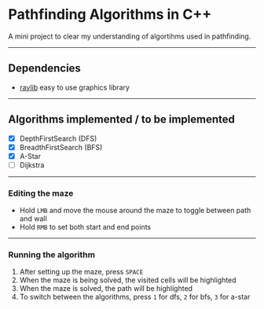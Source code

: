 
# Pathfinding Algorithms in C++

A mini project to clear my understanding of algortihms used in pathfinding.

---

## Dependencies
- [raylib](https://www.raylib.com) easy to use graphics library

---

## Algorithms implemented / to be implemented
- [X] DepthFirstSearch (DFS)
- [X] BreadthFirstSearch (BFS)
- [X] A-Star
- [ ] Dijkstra

---

### Editing the maze
- Hold `LMB` and move the mouse around the maze to toggle between path and wall
- Hold `RMB` to set both start and end points

---

### Running the algorithm
1. After setting up the maze, press `SPACE`
2. When the maze is being solved, the visited cells will be highlighted
3. When the maze is solved, the path will be highlighted
4. To switch between the algorithms, press `1` for dfs, `2` for bfs, `3` for a-star
